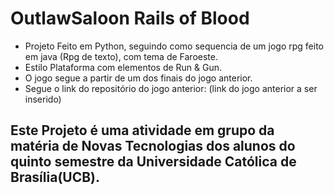 # OutlawSaloon Rails of Blood

- Projeto Feito em Python, seguindo como sequencia de um jogo rpg feito em java (Rpg de texto), com tema de Faroeste.
- Estilo Plataforma com elementos de Run & Gun.
- O jogo segue a partir de um dos finais do jogo anterior.
- Segue o link do repositório do jogo anterior: (link do jogo anterior a ser inserido)

## Este Projeto é uma atividade em grupo da matéria de Novas Tecnologias dos alunos do quinto semestre da Universidade Católica de Brasília(UCB).
